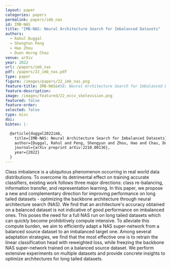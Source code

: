 ```yaml
---
layout: paper
categories: papers
permalink: papers/imb_nas
id: IMB-NAS
title: "IMB-NAS: Neural Architecture Search for Imbalanced Datasets"
authors:
  - Rahul Duggal
  - ShengYun Peng
  - Hao Zhou
  - Duen Horng Chau
venue: arXiv
year: 2022
url: /papers/imb_nas
pdf: /papers/22_imb_nas.pdf
type: paper
figure: /images/papers/22_imb_nas.png
feature-title: IMB-NAS&#58; Neural Architecture Search for Imbalanced Datasets
feature-description: 
image: /images/featured/22_eccv_skelevision.png
featured: false
feature-order: 
selected: false
type: misc
doi: 
bibtex: |-

  @article{duggal2022imb,
    title={IMB-NAS: Neural Architecture Search for Imbalanced Datasets},
    author={Duggal, Rahul and Peng, Shengyun and Zhou, Hao and Chau, Duen Horng},
    journal={arXiv preprint arXiv:2210.00136},
    year={2022}
  }
---
```


Class imbalance is a ubiquitous phenomenon occurring in real world data distributions. To overcome its detrimental effect on training accurate classifiers, existing work follows three major directions: class re-balancing, information transfer, and representation learning. In this paper, we propose a new and complementary direction for improving performance on long tailed datasets - optimizing the backbone architecture through neural architecture search (NAS). We find that an architecture's accuracy obtained on a balanced dataset is not indicative of good performance on imbalanced ones. This poses the need for a full NAS run on long tailed datasets which can quickly become prohibitively compute intensive. To alleviate this compute burden, we aim to efficiently adapt a NAS super-network from a balanced source dataset to an imbalanced target one. Among several adaptation strategies, we find that the most effective one is to retrain the linear classification head with reweighted loss, while freezing the backbone NAS super-network trained on a balanced source dataset. We perform extensive experiments on multiple datasets and provide concrete insights to optimize architectures for long tailed datasets.
